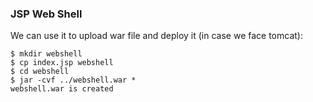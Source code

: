 ### JSP Web Shell
We can use it to upload war file and deploy it (in case we face tomcat):
```
$ mkdir webshell
$ cp index.jsp webshell
$ cd webshell
$ jar -cvf ../webshell.war *
webshell.war is created
```
